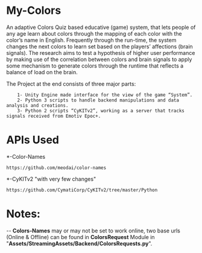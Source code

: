 # My-Colors
An adaptive Colors Quiz based educative (game) system, that lets people of any age learn about colors through the mapping of each color with the color’s name in English. Frequently through the run-time, the system changes the next colors to learn set based on the players’ affections (brain signals). The research aims to test a hypothesis of higher user performance by making use of the correlation between colors and brain signals to apply some mechanism to generate colors through the runtime that reflects a balance of load on the brain.

The Project at the end consists of three major parts:

        1- Unity Engine made interface for the view of the game “System”.
        2- Python 3 scripts to handle backend manipulations and data analysis and creations.
        3- Python 2 scripts “CyKITv2”, working as a server that tracks signals received from Emotiv Epoc+.


# APIs Used

*-Color-Names
    
    https://github.com/meodai/color-names
    
*-CyKITv2 "with very few changes"
    
    https://github.com/CymatiCorp/CyKITv2/tree/master/Python
    
    
# Notes:

-- **Colors-Names** may or may not be set to work online, two base urls (Online & Offline) can be found in **ColorsRequest** Module in "**Assets/StreamingAssets/Backend/ColorsRequests.py**".
